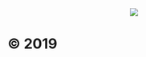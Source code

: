 <center><img src="https://github.com/fan23x/WebProgramming2/blob/master/bgweb.jpg" /></center>
<b><h1>© 2019</h1></b>
